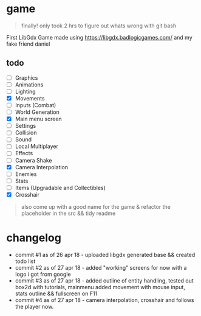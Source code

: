 # game
> finally! only took 2 hrs to figure out whats wrong with git bash

First LibGdx Game made using https://libgdx.badlogicgames.com/ and my fake friend daniel



## todo

- [ ] Graphics
- [ ] Animations
- [ ] Lighting
- [x] Movements
- [ ] Inputs (Combat)
- [ ] World Generation
- [x] Main menu screen
- [ ] Settings
- [ ] Collision
- [ ] Sound
- [ ] Local Multiplayer
- [ ] Effects
- [ ] Camera Shake
- [x] Camera Interpolation
- [ ] Enemies
- [ ] Stats
- [ ] Items (Upgradable and Collectibles)
- [x] Crosshair

> also come up with a good name for the game & refactor the placeholder in the src && tidy readme

changelog
=====

- commit #1 as of 26 apr 18 - uploaded libgdx generated base && created todo list
- commit #2 as of 27 apr 18 - added "working" screens for now with a logo i got from google
- commit #3 as of 27 apr 18 - added outline of entity handling, tested out box2d with tutorials, mainmenu added movement with mouse input, stats outline && fullscreen on F11
- commit #4 as of 27 apr 18 - camera interpolation, crosshair and follows the player now.
